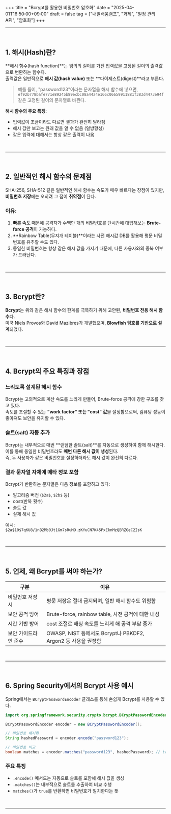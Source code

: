 +++
title = "Bcrypt를 활용한 비밀번호 암호화"
date = "2025-04-01T16:50:00+09:00"
draft = false
tag = ["내일배움캠프", "과제", "일정 관리 API", "암호화"]
+++

<hr>
<br>

## 1. 해시(Hash)란?

**해시 함수(hash function)**는 임의의 길이를 가진 입력값을 고정된 길이의 출력값으로 변환하는 함수다.  
출력값은 일반적으로 **해시 값(hash value)** 또는 **다이제스트(digest)**라고 부른다.

> 예를 들어, "password123"이라는 문자열을 해시 함수에 넣으면,  
> `ef92b778bafe771e89245b89ecbc08a44a4e166c06659911881f383d4473e94f` 같은 고정된 길이의 문자열로 바뀐다.

**해시 함수의 주요 특징:**
- 입력값이 조금이라도 다르면 결과가 완전히 달라짐
- 해시 값만 보고는 원래 값을 알 수 없음 (일방향성)
- 같은 입력에 대해서는 항상 같은 출력이 나옴

<br>
<hr>
<br>

## 2. 일반적인 해시 함수의 문제점

SHA-256, SHA-512 같은 일반적인 해시 함수는 속도가 매우 빠르다는 장점이 있지만,  
**비밀번호 저장**에는 오히려 그 점이 **취약점**이 된다.

### 이유:

1. **빠른 속도** 때문에 공격자가 수백만 개의 비밀번호를 단시간에 대입해보는 **Brute-force 공격**이 가능하다.
2. **Rainbow Table(무지개 테이블)**이라는 사전 해시값 DB를 활용해 평문 비밀번호를 유추할 수도 있다.
3. 동일한 비밀번호는 항상 같은 해시 값을 가지기 때문에, 다른 사용자와의 중복 여부가 드러난다.

<br>
<hr>
<br>

## 3. Bcrypt란?

**Bcrypt**는 위와 같은 해시 함수의 한계를 극복하기 위해 고안된, **비밀번호 전용 해시 함수**다.  
미국 Niels Provos와 David Mazières가 개발했으며, **Blowfish 암호를 기반으로 설계**되었다.

<br>
<hr>
<br>

## 4. Bcrypt의 주요 특징과 장점

### 느리도록 설계된 해시 함수
Bcrypt는 고의적으로 계산 속도를 느리게 만들어, Brute-force 공격에 강한 구조를 갖고 있다.  
속도를 조절할 수 있는 **"work factor" 또는 "cost" 값**을 설정함으로써, 컴퓨팅 성능이 좋아져도 보안을 유지할 수 있다.

### 솔트(salt) 자동 추가
Bcrypt는 내부적으로 매번 **랜덤한 솔트(salt)**를 자동으로 생성하여 함께 해시한다.  
이를 통해 동일한 비밀번호라도 **매번 다른 해시 값이 생성**된다.  
즉, 두 사용자가 같은 비밀번호를 설정하더라도 해시 값이 완전히 다르다.

### 결과 문자열 자체에 메타 정보 포함
Bcrypt가 반환하는 문자열은 다음 정보를 포함하고 있다:
- 알고리즘 버전 (`$2a$`, `$2b$` 등)
- cost(반복 횟수)
- 솔트 값
- 실제 해시 값

예시:  
`$2a$10$7qKU8/1nB2Mb0Jt1Gm7sRuMO.zKYuCN7K45PxEknMzQBRZGeC2IsK`

<br>
<hr>
<br>

## 5. 언제, 왜 Bcrypt를 써야 하는가?

| 구분 | 이유 |
|------|------|
| 비밀번호 저장 시 | 평문 저장은 절대 금지되며, 일반 해시 함수도 위험함 |
| 보안 공격 방어 | Brute-force, rainbow table, 사전 공격에 대한 내성 |
| 시간 기반 방어 | cost 조절로 해싱 속도를 느리게 해 공격 부담 증가 |
| 보안 가이드라인 준수 | OWASP, NIST 등에서도 Bcrypt나 PBKDF2, Argon2 등 사용을 권장함 |

<br>
<hr>
<br>

## 6. Spring Security에서의 Bcrypt 사용 예시

Spring에서는 `BCryptPasswordEncoder` 클래스를 통해 손쉽게 Bcrypt를 사용할 수 있다.

```java
import org.springframework.security.crypto.bcrypt.BCryptPasswordEncoder;

BCryptPasswordEncoder encoder = new BCryptPasswordEncoder();

// 비밀번호 해시화
String hashedPassword = encoder.encode("password123");

// 비밀번호 비교
boolean matches = encoder.matches("password123", hashedPassword); // true
```

### 주요 특징
- `.encode()` 메서드는 자동으로 솔트를 포함해 해시 값을 생성
- `.matches()`는 내부적으로 솔트를 추출하여 비교 수행
- `matches()`가 `true`를 반환하면 비밀번호가 일치한다는 뜻

<br>
<hr>